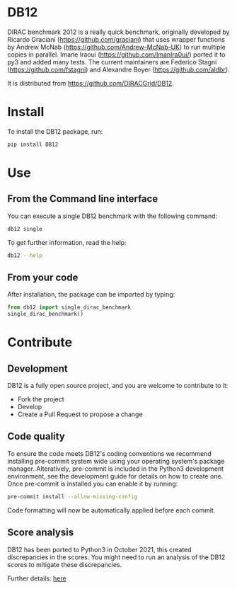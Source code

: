 # DB12

DIRAC benchmark 2012 is a really quick benchmark, originally developed by Ricardo Graciani (https://github.com/graciani)
that uses wrapper functions by Andrew McNab (https://github.com/Andrew-McNab-UK) to run multiple copies in parallel.
Imane Iraoui (https://github.com/ImanIra0ui/) ported it to py3 and added many tests.
The current maintainers are Federico Stagni (https://github.com/fstagni) and Alexandre Boyer (https://github.com/aldbr).

It is distributed from https://github.com/DIRACGrid/DB12.

# Install

To install the DB12 package, run:

```bash
pip install DB12
```

# Use
## From the Command line interface

You can execute a single DB12 benchmark with the following command:

```bash
db12 single
```

To get further information, read the help:

```bash
db12 --help
```

## From your code

After installation, the package can be imported by typing:

```python
from db12 import single_dirac_benchmark
single_dirac_benchmark()
```

# Contribute
## Development

DB12 is a fully open source project, and you are welcome to contribute to it:
- Fork the project
- Develop
- Create a Pull Request to propose a change

## Code quality

To ensure the code meets DB12's coding conventions we recommend installing pre-commit system wide using your operating system's package manager.
Alteratively, pre-commit is included in the Python3 development environment, see the development guide for details on how to create one.
Once pre-commit is installed you can enable it by running:

```bash
pre-commit install --allow-missing-config
```

Code formatting will now be automatically applied before each commit.

## Score analysis

DB12 has been ported to Python3 in October 2021, this created discrepancies in the scores.
You might need to run an analysis of the DB12 scores to mitigate these discrepancies.

Further details: [here](https://zenodo.org/record/5647834)
